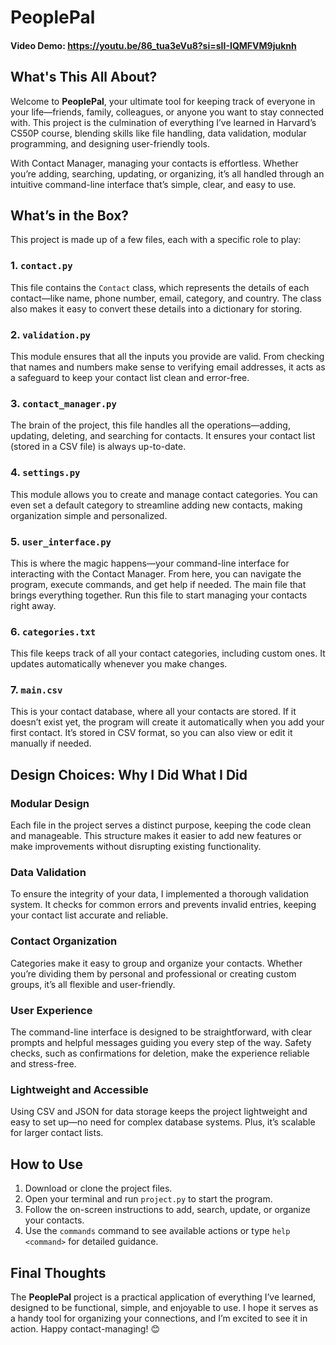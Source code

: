 # PeoplePal
#### Video Demo: https://youtu.be/86_tua3eVu8?si=sII-IQMFVM9juknh

## What's This All About?

Welcome to **PeoplePal**, your ultimate tool for keeping track of everyone in your life—friends, family, colleagues, or anyone you want to stay connected with. This project is the culmination of everything I’ve learned in Harvard’s CS50P course, blending skills like file handling, data validation, modular programming, and designing user-friendly tools.

With Contact Manager, managing your contacts is effortless. Whether you’re adding, searching, updating, or organizing, it’s all handled through an intuitive command-line interface that’s simple, clear, and easy to use.

## What’s in the Box?

This project is made up of a few files, each with a specific role to play:

### 1. **`contact.py`**
This file contains the `Contact` class, which represents the details of each contact—like name, phone number, email, category, and country. The class also makes it easy to convert these details into a dictionary for storing.

### 2. **`validation.py`**
This module ensures that all the inputs you provide are valid. From checking that names and numbers make sense to verifying email addresses, it acts as a safeguard to keep your contact list clean and error-free.

### 3. **`contact_manager.py`**
The brain of the project, this file handles all the operations—adding, updating, deleting, and searching for contacts. It ensures your contact list (stored in a CSV file) is always up-to-date.

### 4. **`settings.py`**
This module allows you to create and manage contact categories. You can even set a default category to streamline adding new contacts, making organization simple and personalized.

### 5. **`user_interface.py`**
This is where the magic happens—your command-line interface for interacting with the Contact Manager. From here, you can navigate the program, execute commands, and get help if needed. The main file that brings everything together. Run this file to start managing your contacts right away.

### 6. **`categories.txt`**
This file keeps track of all your contact categories, including custom ones. It updates automatically whenever you make changes.

### 7. **`main.csv`**
This is your contact database, where all your contacts are stored. If it doesn’t exist yet, the program will create it automatically when you add your first contact. It’s stored in CSV format, so you can also view or edit it manually if needed.

## Design Choices: Why I Did What I Did

### **Modular Design**
Each file in the project serves a distinct purpose, keeping the code clean and manageable. This structure makes it easier to add new features or make improvements without disrupting existing functionality.

### **Data Validation**
To ensure the integrity of your data, I implemented a thorough validation system. It checks for common errors and prevents invalid entries, keeping your contact list accurate and reliable.

### **Contact Organization**
Categories make it easy to group and organize your contacts. Whether you’re dividing them by personal and professional or creating custom groups, it’s all flexible and user-friendly.

### **User Experience**
The command-line interface is designed to be straightforward, with clear prompts and helpful messages guiding you every step of the way. Safety checks, such as confirmations for deletion, make the experience reliable and stress-free.

### **Lightweight and Accessible**
Using CSV and JSON for data storage keeps the project lightweight and easy to set up—no need for complex database systems. Plus, it’s scalable for larger contact lists.

## How to Use

1. Download or clone the project files.
2. Open your terminal and run `project.py` to start the program.
3. Follow the on-screen instructions to add, search, update, or organize your contacts.
4. Use the `commands` command to see available actions or type `help <command>` for detailed guidance.

## Final Thoughts

The **PeoplePal** project is a practical application of everything I’ve learned, designed to be functional, simple, and enjoyable to use. I hope it serves as a handy tool for organizing your connections, and I’m excited to see it in action. Happy contact-managing! 😊